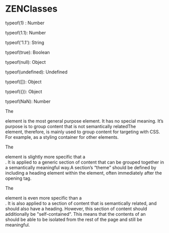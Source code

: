 # ZENClasses
typeof(1) :        Number

typeof(1.1):       Number

typeof('1.1'):     String      

typeof(true):      Boolean       

typeof(null):      Object      

typeof(undefined): Undefined       

typeof([]):        Object        

typeof({}):        Object        

typeof(NaN):       Number        

The <div> element is the most general purpose element. It has no special meaning. It’s purpose is to group content that is not semantically relatedThe <div> element, therefore, is mainly used to group content for targeting with CSS. For example, as a styling container for other elements.
  
  The <section> element is slightly more specific that a <div>. It is applied to a generic section of content that can be grouped together in a semantically meaningful way.A section’s “theme” should be defined by including a heading element within the element, often immediately after the opening tag.
  
  The <article> element is even more specific than a <section>. It is also applied to a section of content that is semantically related, and should also have a heading. However, this section of content should additionally be "self-contained". This means that the contents of an <article> should be able to be isolated from the rest of the page and still be meaningful.
